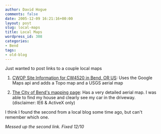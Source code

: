 ```yaml
---
author: David Hogue
comments: false
date: 2005-12-09 16:21:16+00:00
layout: post
slug: local-maps
title: Local Maps
wordpress_id: 308
categories:
- Bend
tags:
- old-blog
---
```


Just wanted to post links to a couple local maps





  1. [CWOP Site Information for CW4520 in Bend, OR US](http://weather.gladstonefamily.net/site/C4520?tile=10;sx=3;sy=3#themap): Uses the Google Maps api and adds a Topo map and a USGS aerial map


  2. [The City of Bend's mapping page](http://maps.ci.bend.or.us/): Has a very detailed aerial map.  I was able to find my house and clearly see my car in the driveway.  (disclaimer: IE6 & ActiveX only)



I think I found the second from a local blog some time ago, but can't remember which one.

_Messed up the second link.  Fixed 12/10_
